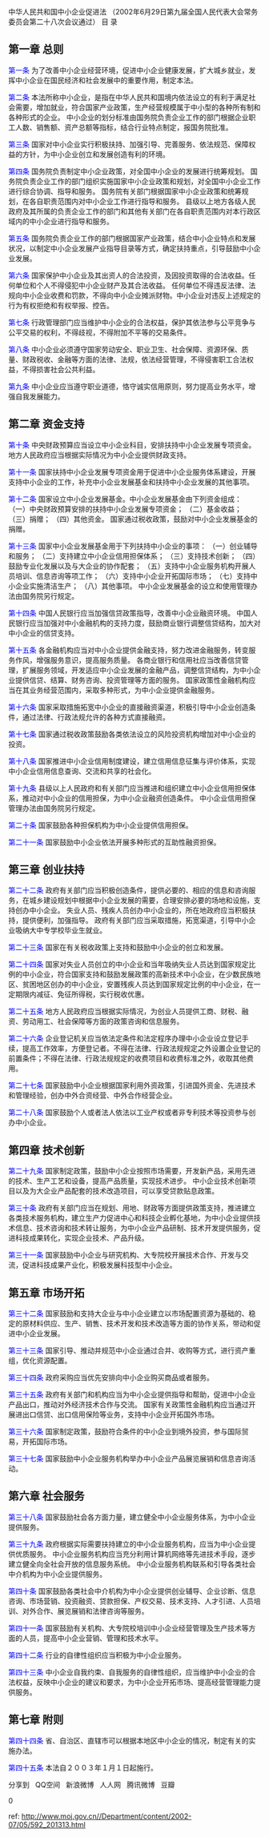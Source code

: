 
 中华人民共和国中小企业促进法 （2002年6月29日第九届全国人民代表大会常务委员会第二十八次会议通过） 目 录 

## 第一章 总则

<a style="color:blue" name="第一条">第一条</a>   为了改善中小企业经营环境，促进中小企业健康发展，扩大城乡就业，发挥中小企业在国民经济和社会发展中的重要作用，制定本法。 

<a style="color:blue" name="第二条">第二条</a>   本法所称中小企业，是指在中华人民共和国境内依法设立的有利于满足社会需要，增加就业，符合国家产业政策，生产经营规模属于中小型的各种所有制和各种形式的企业。 中小企业的划分标准由国务院负责企业工作的部门根据企业职工人数、销售额、资产总额等指标，结合行业特点制定，报国务院批准。 

<a style="color:blue" name="第三条">第三条</a>   国家对中小企业实行积极扶持、加强引导、完善服务、依法规范、保障权益的方针，为中小企业创立和发展创造有利的环境。 

<a style="color:blue" name="第四条">第四条</a>   国务院负责制定中小企业政策，对全国中小企业的发展进行统筹规划。 国务院负责企业工作的部门组织实施国家中小企业政策和规划，对全国中小企业工作进行综合协调、指导和服务。 国务院有关部门根据国家中小企业政策和统筹规划，在各自职责范围内对中小企业工作进行指导和服务。 县级以上地方各级人民政府及其所属的负责企业工作的部门和其他有关部门在各自职责范围内对本行政区域内的中小企业进行指导和服务。 

<a style="color:blue" name="第五条">第五条</a>   国务院负责企业工作的部门根据国家产业政策，结合中小企业特点和发展状况，以制定中小企业发展产业指导目录等方式，确定扶持重点，引导鼓励中小企业发展。 

<a style="color:blue" name="第六条">第六条</a>   国家保护中小企业及其出资人的合法投资，及因投资取得的合法收益。任何单位和个人不得侵犯中小企业财产及其合法收益。 任何单位不得违反法律、法规向中小企业收费和罚款，不得向中小企业摊派财物。中小企业对违反上述规定的行为有权拒绝和有权举报、控告。 

<a style="color:blue" name="第七条">第七条</a>   行政管理部门应当维护中小企业的合法权益，保护其依法参与公平竞争与公平交易的权利，不得歧视，不得附加不平等的交易条件。 

<a style="color:blue" name="第八条">第八条</a>   中小企业必须遵守国家劳动安全、职业卫生、社会保障、资源环保、质量、财政税收、金融等方面的法律、法规，依法经营管理，不得侵害职工合法权益，不得损害社会公共利益。 

<a style="color:blue" name="第九条">第九条</a>   中小企业应当遵守职业道德，恪守诚实信用原则，努力提高业务水平，增强自我发展能力。 

## 第二章 资金支持

<a style="color:blue" name="第十条">第十条</a>   中央财政预算应当设立中小企业科目，安排扶持中小企业发展专项资金。 地方人民政府应当根据实际情况为中小企业提供财政支持。 

<a style="color:blue" name="第十一条">第十一条</a>   国家扶持中小企业发展专项资金用于促进中小企业服务体系建设，开展支持中小企业的工作，补充中小企业发展基金和扶持中小企业发展的其他事项。 

<a style="color:blue" name="第十二条">第十二条</a>   国家设立中小企业发展基金。中小企业发展基金由下列资金组成： （一）中央财政预算安排的扶持中小企业发展专项资金； （二）基金收益； （三）捐赠； （四）其他资金。 国家通过税收政策，鼓励对中小企业发展基金的捐赠。 

<a style="color:blue" name="第十三条">第十三条</a>   国家中小企业发展基金用于下列扶持中小企业的事项： （一）创业辅导和服务； （二）支持建立中小企业信用担保体系； （三）支持技术创新； （四）鼓励专业化发展以及与大企业的协作配套； （五）支持中小企业服务机构开展人员培训、信息咨询等项工作； （六）支持中小企业开拓国际市场； （七）支持中小企业实施清洁生产； （八）其他事项。 中小企业发展基金的设立和使用管理办法由国务院另行规定。 

<a style="color:blue" name="第十四条">第十四条</a>   中国人民银行应当加强信贷政策指导，改善中小企业融资环境。 中国人民银行应当加强对中小金融机构的支持力度，鼓励商业银行调整信贷结构，加大对中小企业的信贷支持。 

<a style="color:blue" name="第十五条">第十五条</a>   各金融机构应当对中小企业提供金融支持，努力改进金融服务，转变服务作风，增强服务意识，提高服务质量。 各商业银行和信用社应当改善信贷管理，扩展服务领域，开发适应中小企业发展的金融产品，调整信贷结构，为中小企业提供信贷、结算、财务咨询、投资管理等方面的服务。 国家政策性金融机构应当在其业务经营范围内，采取多种形式，为中小企业提供金融服务。 

<a style="color:blue" name="第十六条">第十六条</a>   国家采取措施拓宽中小企业的直接融资渠道，积极引导中小企业创造条件，通过法律、行政法规允许的各种方式直接融资。 

<a style="color:blue" name="第十七条">第十七条</a>   国家通过税收政策鼓励各类依法设立的风险投资机构增加对中小企业的投资。 

<a style="color:blue" name="第十八条">第十八条</a>   国家推进中小企业信用制度建设，建立信用信息征集与评价体系，实现中小企业信用信息查询、交流和共享的社会化。 

<a style="color:blue" name="第十九条">第十九条</a>   县级以上人民政府和有关部门应当推进和组织建立中小企业信用担保体系，推动对中小企业的信用担保，为中小企业融资创造条件。 中小企业信用担保管理办法由国务院另行规定。 

<a style="color:blue" name="第二十条">第二十条</a>   国家鼓励各种担保机构为中小企业提供信用担保。 

<a style="color:blue" name="第二十一条">第二十一条</a>   国家鼓励中小企业依法开展多种形式的互助性融资担保。 

## 第三章 创业扶持

<a style="color:blue" name="第二十二条">第二十二条</a>   政府有关部门应当积极创造条件，提供必要的、相应的信息和咨询服务，在城乡建设规划中根据中小企业发展的需要，合理安排必要的场地和设施，支持创办中小企业。 失业人员、残疾人员创办中小企业的，所在地政府应当积极扶持，提供便利，加强指导。 政府有关部门应当采取措施，拓宽渠道，引导中小企业吸纳大中专学校毕业生就业。 

<a style="color:blue" name="第二十三条">第二十三条</a>   国家在有关税收政策上支持和鼓励中小企业的创立和发展。 

<a style="color:blue" name="第二十四条">第二十四条</a>   国家对失业人员创立的中小企业和当年吸纳失业人员达到国家规定比例的中小企业，符合国家支持和鼓励发展政策的高新技术中小企业，在少数民族地区、贫困地区创办的中小企业，安置残疾人员达到国家规定比例的中小企业，在一定期限内减征、免征所得税，实行税收优惠。 

<a style="color:blue" name="第二十五条">第二十五条</a>   地方人民政府应当根据实际情况，为创业人员提供工商、财税、融资、劳动用工、社会保障等方面的政策咨询和信息服务。 

<a style="color:blue" name="第二十六条">第二十六条</a>   企业登记机关应当依法定条件和法定程序办理中小企业设立登记手续，提高工作效率，方便登记者。不得在法律、行政法规规定之外设置企业登记的前置条件；不得在法律、行政法规规定的收费项目和收费标准之外，收取其他费用。 

<a style="color:blue" name="第二十七条">第二十七条</a>   国家鼓励中小企业根据国家利用外资政策，引进国外资金、先进技术和管理经验，创办中外合资经营、中外合作经营企业。 

<a style="color:blue" name="第二十八条">第二十八条</a>   国家鼓励个人或者法人依法以工业产权或者非专利技术等投资参与创办中小企业。 

## 第四章 技术创新

<a style="color:blue" name="第二十九条">第二十九条</a>   国家制定政策，鼓励中小企业按照市场需要，开发新产品，采用先进的技术、生产工艺和设备，提高产品质量，实现技术进步。 中小企业技术创新项目以及为大企业产品配套的技术改造项目，可以享受贷款贴息政策。 

<a style="color:blue" name="第三十条">第三十条</a>   政府有关部门应当在规划、用地、财政等方面提供政策支持，推进建立各类技术服务机构，建立生产力促进中心和科技企业孵化基地，为中小企业提供技术信息、技术咨询和技术转让服务，为中小企业产品研制、技术开发提供服务，促进科技成果转化，实现企业技术、产品升级。 

<a style="color:blue" name="第三十一条">第三十一条</a>   国家鼓励中小企业与研究机构、大专院校开展技术合作、开发与交流，促进科技成果产业化，积极发展科技型中小企业。 

## 第五章 市场开拓

<a style="color:blue" name="第三十二条">第三十二条</a>   国家鼓励和支持大企业与中小企业建立以市场配置资源为基础的、稳定的原材料供应、生产、销售、技术开发和技术改造等方面的协作关系，带动和促进中小企业发展。 

<a style="color:blue" name="第三十三条">第三十三条</a>   国家引导、推动并规范中小企业通过合并、收购等方式，进行资产重组，优化资源配置。 

<a style="color:blue" name="第三十四条">第三十四条</a>   政府采购应当优先安排向中小企业购买商品或者服务。 

<a style="color:blue" name="第三十五条">第三十五条</a>   政府有关部门和机构应当为中小企业提供指导和帮助，促进中小企业产品出口，推动对外经济技术合作与交流。 国家有关政策性金融机构应当通过开展进出口信贷、出口信用保险等业务，支持中小企业开拓国外市场。 

<a style="color:blue" name="第三十六条">第三十六条</a>   国家制定政策，鼓励符合条件的中小企业到境外投资，参与国际贸易，开拓国际市场。 

<a style="color:blue" name="第三十七条">第三十七条</a>   国家鼓励中小企业服务机构举办中小企业产品展览展销和信息咨询活动。 

## 第六章 社会服务

<a style="color:blue" name="第三十八条">第三十八条</a>   国家鼓励社会各方面力量，建立健全中小企业服务体系，为中小企业提供服务。 

<a style="color:blue" name="第三十九条">第三十九条</a>   政府根据实际需要扶持建立的中小企业服务机构，应当为中小企业提供优质服务。 中小企业服务机构应当充分利用计算机网络等先进技术手段，逐步建立健全向全社会开放的信息服务系统。 中小企业服务机构联系和引导各类社会中介机构为中小企业提供服务。 

<a style="color:blue" name="第四十条">第四十条</a>   国家鼓励各类社会中介机构为中小企业提供创业辅导、企业诊断、信息咨询、市场营销、投资融资、贷款担保、产权交易、技术支持、人才引进、人员培训、对外合作、展览展销和法律咨询等服务。 

<a style="color:blue" name="第四十一条">第四十一条</a>   国家鼓励有关机构、大专院校培训中小企业经营管理及生产技术等方面的人员，提高中小企业营销、管理和技术水平。 

<a style="color:blue" name="第四十二条">第四十二条</a>   行业的自律性组织应当积极为中小企业服务。 

<a style="color:blue" name="第四十三条">第四十三条</a>   中小企业自我约束、自我服务的自律性组织，应当维护中小企业的合法权益，反映中小企业的建议和要求，为中小企业开拓市场、提高经营管理能力提供服务。 

## 第七章 附则

<a style="color:blue" name="第四十四条">第四十四条</a>   省、自治区、直辖市可以根据本地区中小企业的情况，制定有关的实施办法。 

<a style="color:blue" name="第四十五条">第四十五条</a>   本法自２００３年１月１日起施行。 　　 　


分享到  
       QQ空间  
       新浪微博  
       人人网  
       腾讯微博  
       豆瓣  
       
0






 ref: <http://www.moj.gov.cn//Department/content/2002-07/05/592_201313.html>